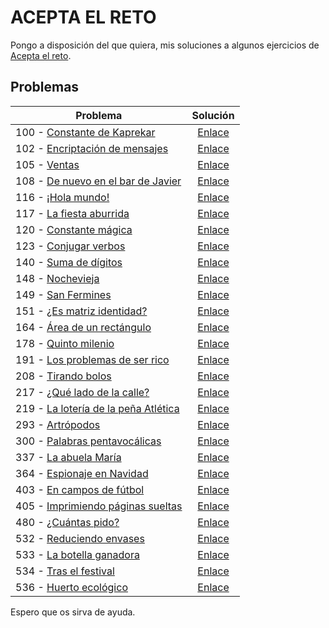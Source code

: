 # ACEPTA EL RETO

Pongo a disposición del que quiera, mis soluciones a algunos ejercicios de [Acepta el reto](https://www.aceptaelreto.com/).

## Problemas

| Problema                                                     |                           Solución                           |
| ------------------------------------------------------------ | :----------------------------------------------------------: |
| 100 - [Constante de Kaprekar](https://www.aceptaelreto.com/problem/statement.php?id=100) | [Enlace](https://github.com/mrgold92/Acepta-El-Reto/blob/master/aceptaElReto/src/aceptaElReto/P100.java) |
| 102 - [Encriptación de mensajes](https://www.aceptaelreto.com/problem/statement.php?id=102) | [Enlace](https://github.com/mrgold92/Acepta-El-Reto/blob/master/aceptaElReto/src/aceptaElReto/P102.java) |
| 105 - [Ventas](https://www.aceptaelreto.com/problem/statement.php?id=105) | [Enlace](https://github.com/mrgold92/Acepta-El-Reto/blob/master/aceptaElReto/src/aceptaElReto/P105.java) |
| 108 - [De nuevo en el bar de Javier](https://www.aceptaelreto.com/problem/statement.php?id=108) | [Enlace](https://github.com/mrgold92/Acepta-El-Reto/blob/master/aceptaElReto/src/aceptaElReto/P108.java) |
| 116 - [¡Hola mundo!](https://www.aceptaelreto.com/problem/statement.php?id=116) | [Enlace](https://github.com/mrgold92/Acepta-El-Reto/blob/master/aceptaElReto/src/aceptaElReto/P116.java) |
| 117 - [La fiesta aburrida](https://www.aceptaelreto.com/problem/statement.php?id=117) | [Enlace](https://github.com/mrgold92/Acepta-El-Reto/blob/master/aceptaElReto/src/aceptaElReto/P117.java) |
| 120 - [Constante mágica](https://www.aceptaelreto.com/problem/statement.php?id=120) | [Enlace](https://github.com/mrgold92/Acepta-El-Reto/blob/master/aceptaElReto/src/aceptaElReto/P120.java) |
| 123 - [Conjugar verbos](https://www.aceptaelreto.com/problem/statement.php?id=123) | [Enlace](https://github.com/mrgold92/Acepta-El-Reto/blob/master/aceptaElReto/src/aceptaElReto/P123.java) |
| 140 - [Suma de dígitos](https://www.aceptaelreto.com/problem/statement.php?id=140) | [Enlace](https://github.com/mrgold92/Acepta-El-Reto/blob/master/aceptaElReto/src/aceptaElReto/P140.java) |
| 148 - [Nochevieja](https://www.aceptaelreto.com/problem/statement.php?id=148) | [Enlace](https://github.com/mrgold92/Acepta-El-Reto/blob/master/aceptaElReto/src/aceptaElReto/P148.java) |
| 149 - [San Fermines](https://www.aceptaelreto.com/problem/statement.php?id=149) | [Enlace](https://github.com/mrgold92/Acepta-El-Reto/blob/master/aceptaElReto/src/aceptaElReto/P149.java) |
| 151 - [¿Es matriz identidad?](https://www.aceptaelreto.com/problem/statement.php?id=151) | [Enlace](https://github.com/mrgold92/Acepta-El-Reto/blob/master/aceptaElReto/src/aceptaElReto/P151.java) |
| 164 - [Área de un rectángulo](https://www.aceptaelreto.com/problem/statement.php?id=164) | [Enlace](https://github.com/mrgold92/Acepta-El-Reto/blob/master/aceptaElReto/src/aceptaElReto/P164.java) |
| 178 - [Quinto milenio](https://www.aceptaelreto.com/problem/statement.php?id=178) | [Enlace](https://github.com/mrgold92/Acepta-El-Reto/blob/master/aceptaElReto/src/aceptaElReto/P178.java) |
| 191 - [Los problemas de ser rico](https://www.aceptaelreto.com/problem/statement.php?id=191) | [Enlace](https://github.com/mrgold92/Acepta-El-Reto/blob/master/aceptaElReto/src/aceptaElReto/P191.java) |
| 208 - [Tirando bolos](https://www.aceptaelreto.com/problem/statement.php?id=208) | [Enlace](https://github.com/mrgold92/Acepta-El-Reto/blob/master/aceptaElReto/src/aceptaElReto/P208.java) |
| 217 - [¿Qué lado de la calle?](https://www.aceptaelreto.com/problem/statement.php?id=217) | [Enlace](https://github.com/mrgold92/Acepta-El-Reto/blob/master/aceptaElReto/src/aceptaElReto/P217.java) |
| 219 - [La lotería de la peña Atlética](https://www.aceptaelreto.com/problem/statement.php?id=219) | [Enlace](https://github.com/mrgold92/Acepta-El-Reto/blob/master/aceptaElReto/src/aceptaElReto/P219.java) |
| 293 - [Artrópodos](https://www.aceptaelreto.com/problem/statement.php?id=293) | [Enlace](https://github.com/mrgold92/Acepta-El-Reto/blob/master/aceptaElReto/src/aceptaElReto/P293.java) |
| 300 - [Palabras pentavocálicas](https://www.aceptaelreto.com/problem/statement.php?id=300) | [Enlace](https://github.com/mrgold92/Acepta-El-Reto/blob/master/aceptaElReto/src/aceptaElReto/P300.java) |
| 337 - [La abuela María](https://www.aceptaelreto.com/problem/statement.php?id=337) | [Enlace](https://github.com/mrgold92/Acepta-El-Reto/blob/master/aceptaElReto/src/aceptaElReto/P337.java) |
| 364 - [Espionaje en Navidad](https://www.aceptaelreto.com/problem/statement.php?id=364) | [Enlace](https://github.com/mrgold92/Acepta-El-Reto/blob/master/aceptaElReto/src/aceptaElReto/P364.java) |
| 403 - [En campos de fútbol](https://www.aceptaelreto.com/problem/statement.php?id=403) | [Enlace](https://github.com/mrgold92/Acepta-El-Reto/blob/master/aceptaElReto/src/aceptaElReto/P403.java) |
| 405 - [Imprimiendo páginas sueltas](https://www.aceptaelreto.com/problem/statement.php?id=405) | [Enlace](https://github.com/mrgold92/Acepta-El-Reto/blob/master/aceptaElReto/src/aceptaElReto/P405.java) |
| 480 - [¿Cuántas pido?](https://www.aceptaelreto.com/problem/statement.php?id=480) | [Enlace](https://github.com/mrgold92/Acepta-El-Reto/blob/master/aceptaElReto/src/aceptaElReto/P480.java) |
| 532 - [Reduciendo envases](https://www.aceptaelreto.com/problem/statement.php?id=532) | [Enlace](https://github.com/mrgold92/Acepta-El-Reto/blob/master/aceptaElReto/src/aceptaElReto/P532.java) |
| 533 - [La botella ganadora](https://www.aceptaelreto.com/problem/statement.php?id=533) | [Enlace](https://github.com/mrgold92/Acepta-El-Reto/blob/master/aceptaElReto/src/aceptaElReto/P533.java) |
| 534 - [Tras el festival](https://www.aceptaelreto.com/problem/statement.php?id=534) | [Enlace](https://github.com/mrgold92/Acepta-El-Reto/blob/master/aceptaElReto/src/aceptaElReto/P534.java) |
| 536 - [Huerto ecológico](https://www.aceptaelreto.com/problem/statement.php?id=536) | [Enlace](https://github.com/mrgold92/Acepta-El-Reto/blob/master/aceptaElReto/src/aceptaElReto/P536.java) |

Espero que os sirva de ayuda.


